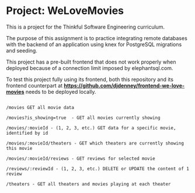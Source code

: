 # Project: WeLoveMovies

This is a project for the Thinkful Software Engineering curriculum.

The purpose of this assignment is to practice integrating remote databases with the backend of an application using knex for PostgreSQL migrations and seeding.

This project has a pre-built frontend that does not work properly when deployed because of a connection limit imposed by elephantsql.com.

To test this project fully using its frontend, both this repository and its frontend counterpart at **https://github.com/djdenney/frontend-we-love-movies** needs to be deployed locally.


```

/movies GET all movie data

/movies?is_showing=true  - GET all movies currently showing

/movies/:movieId - (1, 2, 3, etc.) GET data for a specific movie, identified by id

/movies/:movieId/theaters - GET which theaters are currently showing this movie

/movies/:movieId/reviews - GET reviews for selected movie

/reviews/:reviewId - (1, 2, 3, etc.) DELETE or UPDATE the content of 1 review

/theaters - GET all theaters and movies playing at each theater

```
